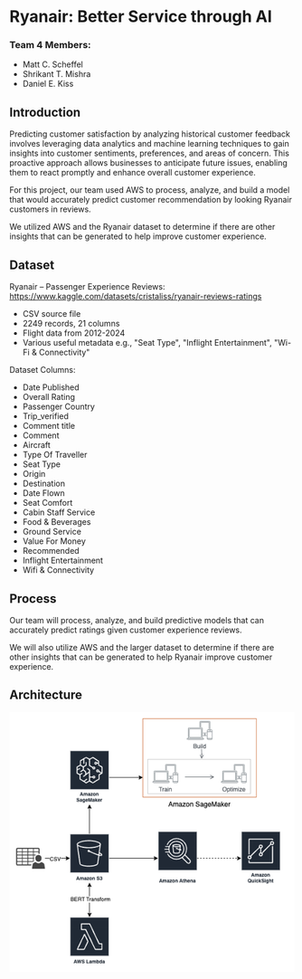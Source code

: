 # Ryanair: Better Service through AI​

### Team 4 Members:
* Matt C. Scheffel
* Shrikant T. Mishra
* Daniel E. Kiss

## Introduction
Predicting customer satisfaction by analyzing historical customer feedback involves leveraging data analytics and machine learning techniques to gain insights into customer sentiments, preferences, and areas of concern. This proactive approach allows businesses to anticipate future issues, enabling them to react promptly and enhance overall customer experience.​

For this project, our team used AWS to process, analyze, and build a model that would accurately predict customer recommendation by looking Ryanair customers in reviews.​

We utilized AWS and the Ryanair dataset to determine if there are other insights that can be generated to help improve customer experience.​

## Dataset
Ryanair – Passenger Experience Reviews​: https://www.kaggle.com/datasets/cristaliss/ryanair-reviews-ratings

* CSV source file​
* 2249 records, 21 columns​
* Flight data from 2012-2024​
* Various useful metadata e.g., "Seat Type", "Inflight Entertainment", "Wi-Fi & Connectivity"​

Dataset Columns:  
* Date Published
* Overall Rating
* Passenger Country
* Trip_verified
* Comment title
* Comment
* Aircraft
* Type Of Traveller
* Seat Type
* Origin
* Destination
* Date Flown
* Seat Comfort
* Cabin Staff Service
* Food & Beverages
* Ground Service
* Value For Money
* Recommended
* Inflight Entertainment
* Wifi & Connectivity

## Process
Our team will process, analyze, and build predictive models that can accurately predict ratings given customer experience reviews.​

We will also utilize AWS and the larger dataset to determine if there are other insights that can be generated to help Ryanair improve customer experience.​

## Architecture
![screenshot](img/architecture.png)
